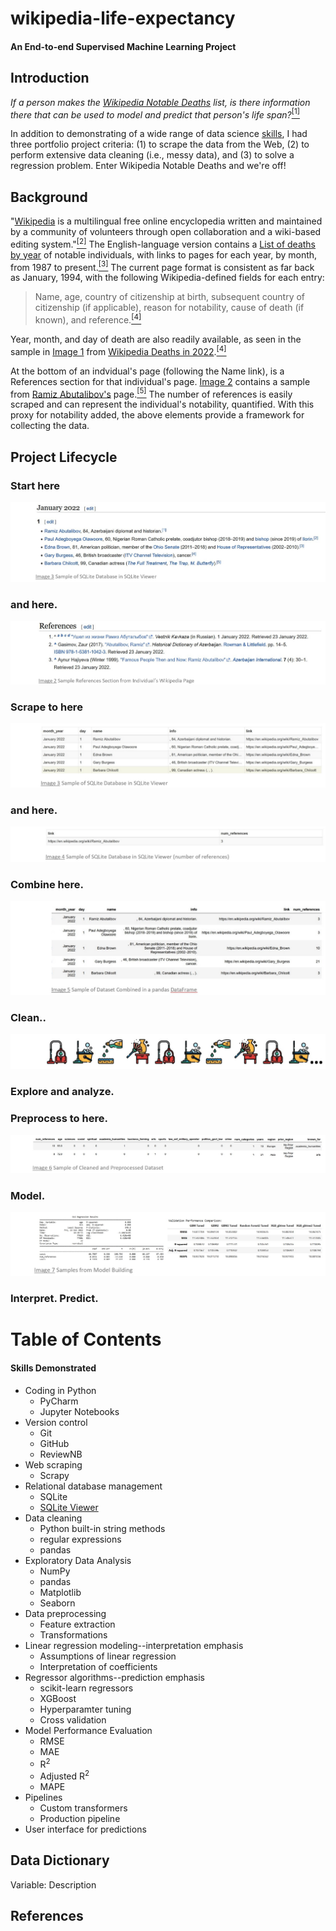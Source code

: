 # wikipedia-life-expectancy
#### An End-to-end Supervised Machine Learning Project




## Introduction
*If a person makes the [Wikipedia Notable Deaths](https://en.wikipedia.org/wiki/Deaths_in_2022) list, is there information there that can be used to model and predict that person's life span?*[<sup>[1]</sup>](#ref1)

In addition to demonstrating of a wide range of data science [skills](#skills), I had three portfolio project criteria: (1) to scrape the data from the Web, (2) to perform extensive data cleaning (i.e., messy data), and (3) to solve a regression problem.  Enter Wikipedia Notable Deaths and we're off!


## Background
"[Wikipedia](https://en.wikipedia.org/wiki/Wikipedia) is a multilingual free online encyclopedia written and maintained by a community of volunteers through open collaboration and a wiki-based editing system."[<sup>[2]</sup>](#ref2)  The English-language version contains a [List of deaths by year](https://en.wikipedia.org/wiki/Lists_of_deaths_by_year) of notable individuals, with links to pages for each year, by month, from 1987 to present.[<sup>[3]</sup>](#ref3)  The current page format is consistent as far back as January, 1994, with the following Wikipedia-defined fields for each entry:
> Name, age, country of citizenship at birth, subsequent country of citizenship (if applicable), reason for notability, cause of death (if known), and reference.[<sup>[4]</sup>](#ref4)  
> 
Year, month, and day of death are also readily available, as seen in the sample in [Image 1](#img1) from [Wikipedia Deaths in 2022](https://en.wikipedia.org/wiki/Deaths_in_2022).[<sup>[4]</sup>](#ref4)


At the bottom of an indvidual's page (following the Name link), is a References section for that individual's page.  [Image 2](#img2) contains a sample from [Ramiz Abutalibov's](https://en.wikipedia.org/wiki/Ramiz_Abutalibov) page.[<sup>[5]</sup>](#ref5)
The number of references is easily scraped and can represent the individual's notability, quantified.  With this proxy for notability added, the above elements provide a framework for collecting the data.  

## Project Lifecycle
### Start here
<a id=img1 a></a>
![wp_snippet.jpg](wp_snippet.jpg)  
### and here.
<a id=img2 a></a>
![refs_snippet.jpg](refs_snippet.jpg)
### Scrape to here
![sqlite_snippet1.jpg](sqlite_snippet1.jpg)
### and here.
![sqlite_snippet2.jpg](sqlite_snippet2.jpg)
### Combine here.
![data_to_df_snippet.jpg](data_to_df_snippet.jpg)
### Clean.. 
![clean_snippet.jpg](clean_snippet.jpg)
### Explore and analyze.
### Preprocess to here.
![data_preproc_snippet.jpg](data_preproc_snippet.jpg)
### Model.  
![models_snippet.jpg](models_snippet.jpg)

### Interpret.  Predict.
  
  

# Table of Contents



<a id=skills a></a>
#### Skills Demonstrated
- Coding in Python
    - PyCharm
    - Jupyter Notebooks
- Version control
    - Git
    - GitHub
    - ReviewNB
- Web scraping
    - Scrapy
- Relational database management
    - SQLite
    - [SQLite Viewer](https://inloop.github.io/sqlite-viewer/)
- Data cleaning
    - Python built-in string methods
    - regular expressions
    - pandas
- Exploratory Data Analysis
    - NumPy
    - pandas
    - Matplotlib
    - Seaborn
- Data preprocessing
    - Feature extraction
    - Transformations
- Linear regression modeling--interpretation emphasis
    - Assumptions of linear regression
    - Interpretation of coefficients
- Regressor algorithms--prediction emphasis
    - scikit-learn regressors
    - XGBoost
    - Hyperparamter tuning
    - Cross validation
- Model Performance Evaluation
    - RMSE
    - MAE
    - R<sup>2</sup>
    - Adjusted R<sup>2</sup>
    - MAPE
- Pipelines
    - Custom transformers
    - Production pipeline
- User interface for predictions

## Data Dictionary
Variable: Description




## References
